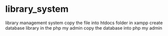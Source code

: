 # library_system
library management system
copy the file into htdocs folder in xampp
create database library in the php my admin
copy the database into php my admin
